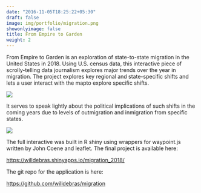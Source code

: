 ```yaml
---
date: "2016-11-05T18:25:22+05:30"
draft: false
image: img/portfolio/migration.png
showonlyimage: false
title: From Empire to Garden
weight: 2
---
```


From Empire to Garden is an exploration of state-to-state migration in the United States in 2018. Using U.S. census data, this interactive piece of scrolly-telling data journalism explores major trends over the year in migration. <!--more-->The project explores key regional and state-specific shifts and lets a user interact with the mapto explore specific shifts.



![](https://willdebras.github.io/portfolio/img/portfolio/empire.png)

It serves to speak lightly about the political implications of such shifts in the coming years due to levels of outmigration and inmigration from specific states. 

![](/img/portfolio/florida2.png)


The full interactive was built in R shiny using wrappers for waypoint.js written by John Coene and leaflet. The final project is available here:

https://willdebras.shinyapps.io/migration_2018/

The git repo for the application is here:

https://github.com/willdebras/migration